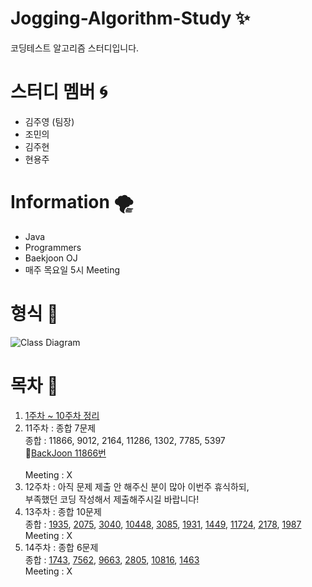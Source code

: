 # Jogging-Algorithm-Study :sparkles:
코딩테스트 알고리즘 스터디입니다.
# 스터디 멤버 :cyclone:
  + 김주영 (팀장)
  + 조민의
  + 김주현
  + 현용주
# Information :tornado:
  + Java
  + Programmers
  + Baekjoon OJ
  + 매주 목요일 5시 Meeting
# 형식 :receipt:
![Class Diagram](http://www.plantuml.com/plantuml/proxy?src=https://raw.github.com/CodingPythonMan/Jogging-Algorithm-Study/main/UML/form.puml)
# 목차 :safety_pin:
  1. [1주차 ~ 10주차 정리](https://github.com/CodingPythonMan/Jogging-Algorithm-Study/issues/30)
  2. 11주차 : 종합 7문제<br>
	종합 : 11866, 9012, 2164, 11286, 1302, 7785, 5397<br>	
	📖[BackJoon 11866번](https://boj.kr/11866)<br>		
    Meeting : X
  3. 12주차 : 아직 문제 제출 안 해주신 분이 많아 이번주 휴식하되,<br>
	부족했던 코딩 작성해서 제출해주시길 바랍니다!
  4. 13주차 : 종합 10문제<br>
	종합 : [1935](https://www.acmicpc.net/problem/1935), [2075](https://www.acmicpc.net/problem/2075), [3040](https://www.acmicpc.net/problem/3040), [10448](https://www.acmicpc.net/problem/10448),
 [3085](https://www.acmicpc.net/problem/3085), [1931](https://www.acmicpc.net/problem/1931), [1449](https://www.acmicpc.net/problem/1449), [11724](https://www.acmicpc.net/problem/11724),
 [2178](https://www.acmicpc.net/problem/2178), [1987](https://www.acmicpc.net/problem/1987)<br>
    Meeting : X
  5. 14주차 : 종합 6문제<br>
	종합 : [1743](https://www.acmicpc.net/problem/1743), [7562](https://www.acmicpc.net/problem/7562), [9663](https://www.acmicpc.net/problem/9663), [2805](https://www.acmicpc.net/problem/2805), 
 [10816](https://www.acmicpc.net/problem/10816), [1463](https://www.acmicpc.net/problem/1463)<br>
    Meeting : X
